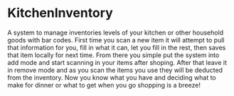 # KitchenInventory
A system to manage inventories levels of your kitchen or other household goods with bar codes.  First time you scan a new item it will attempt to pull that information for you, fill in what it can, let you fill in the rest, then saves that item locally for next time.  From there you simple put the system into add mode and start scanning in your items after shoping.  After that leave it in remove mode and as you scan the items you use they will be deducted from the inventory.  Now you know what you have and deciding what to make for dinner or what to get when you go shopping is a breeze!
